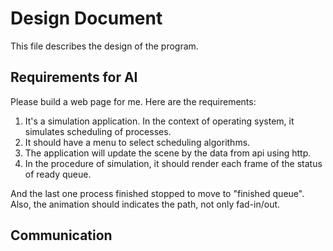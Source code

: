 # Design Document

This file describes the design of the program.

## Requirements for AI

Please build a web page for me. Here are the requirements:

1. It's a simulation application. In the context of operating system, it simulates scheduling of processes.
2. It should have a menu to select scheduling algorithms.
3. The application will update the scene by the data from api using http.
4. In the procedure of simulation, it should render each frame of the status of ready queue.

 And the last one process finished stopped to move to "finished queue". Also, the animation should indicates the path, not only fad-in/out.

## Communication

## 
